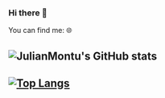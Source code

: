 ### Hi there 👋


You can find me: 🌐
## ![JulianMontu's GitHub stats](https://github-readme-stats.vercel.app/api?username=JulianMontu&show_icons=true&theme=codeSTACKr)

## [![Top Langs](https://github-readme-stats.vercel.app/api/top-langs/?username=JulianMontu&layout=compact)](https://github.com/JulianMontu/JulianMontu.git)


<!--
**JulianMontu/JulianMontu** is a ✨ _special_ ✨ repository because its `README.md` (this file) appears on your GitHub profile.

Here are some ideas to get you started:

- 🔭 I’m currently working on ...
- 🌱 I’m currently learning ...
- 👯 I’m looking to collaborate on ...
- 🤔 I’m looking for help with ...
- 💬 Ask me about ...
- 📫 How to reach me: ...
- 😄 Pronouns: ...
- ⚡ Fun fact: ...
-->
